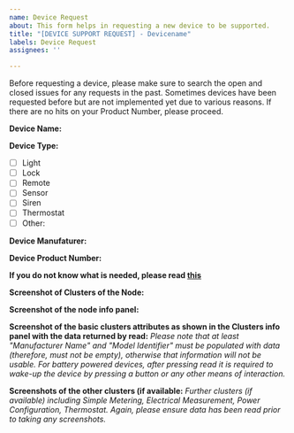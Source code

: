 ```yaml
---
name: Device Request
about: This form helps in requesting a new device to be supported.
title: "[DEVICE SUPPORT REQUEST] - Devicename"
labels: Device Request
assignees: ''

---
```


Before requesting a device, please make sure to search the open and closed issues for any requests in the past. Sometimes devices have been requested before but are not implemented yet due to various reasons. If there are no hits on your Product Number, please proceed.  

**Device Name:**

**Device Type:**
- [ ] Light
- [ ] Lock
- [ ] Remote
- [ ] Sensor
- [ ] Siren
- [ ] Thermostat
- [ ] Other: 

**Device Manufaturer:**

**Device Product Number:**

**If you do not know what is needed, please read [this](https://github.com/dresden-elektronik/deconz-rest-plugin/wiki/Request-Device-Support)**

**Screenshot of Clusters of the Node:**

**Screenshot of the node info panel:**

**Screenshot of the basic clusters attributes as shown in the Clusters info panel with the data returned by read:** 
 *Please note that at least "Manufacturer Name" and "Model Identifier" must be populated with data (therefore, must not be empty), otherwise that information will not be usable. For battery powered devices, after pressing read it is required to wake-up the device by pressing a button or any other means of interaction.*

**Screenshots of the other clusters (if available:**
*Further clusters (if available) including Simple Metering, Electrical Measurement, Power Configuration, Thermostat. Again, please ensure data has been read prior to taking any screenshots.*
